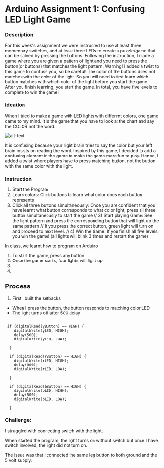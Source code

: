 # Arduino Assignment 1: Confusing LED Light Game

### Description 
For this week's assignment we were instructed to use at least three momentary switches, and at least three LEDs to create a puzzle/game that can be solved by pressing the buttons. Following the instruction, I made a game where you are given a pattern of light and you need to press the button(or buttons) that matches the light pattern. Warning! I added a twist to this game to confuse you, so be careful! The color of the buttons does not matches with the color of the light. So you will need to first learn which button matches with which color of the light before you start the game. After you finish learning, you start the game. In total, you have five levels to complete to win the game! 

### Ideation 
When I tried to make a game with LED lights with different colors, one game came to my mind. It is the game that you have to look at the chart and say the COLOR not the word. 

![alt-text](Image/namecolor.png)

It is confusing because your right brain tries to say the color but your left brain insists on reading the word. Inspired by this game, I decided to add a confusing element in the game to make the game more fun to play. Hence, I added a twist where players have to press matching button, not the button with the same color with the light.  

### Instruction 
1) Start the Program
2) Learn colors: Click buttons to learn what color does each button represents
2) Click all three buttons simultaneously: Once you are confident that you have learnt what button corresponds to what color light, press all three button simultaneously to start the game
//             3) Start playing Game: See the light pattern and press the corresponding button that will light up the same pattern
//                           If you press the correct button, green light will turn on and proceed to next level.
//             4) Win the Game: If you finish all five levels, you win the game! (all lights will blink 3 times and restart the game)





In class, we learnt how to program on Arduino 


1. To start the game, press any button
2. Once the game starts, four lights will light up 
3. 
4. 

## Process

1. First I built the setbacks
- When I press the button, the button responds to matching color LED
- The light turns off after 500 delay


````

 if (digitalRead(yButton) == HIGH) {
    digitalWrite(yLED, HIGH);
    delay(500);
    digitalWrite(yLED, LOW);

  }

  if (digitalRead(rButton) == HIGH) {
    digitalWrite(rLED, HIGH);
    delay(500);
    digitalWrite(rLED, LOW);

  }

  if (digitalRead(bButton) == HIGH) {
    digitalWrite(bLED, HIGH);
    delay(500);
    digitalWrite(bLED, LOW);

  }
````

### Challenge:
I struggled with connecting switch with the light. 

When started the program, the light turns on without switch but once I have switch involved, the light did not turn on. 

The issue was that I connected the same leg button to both ground and the 5 volt supply. 



